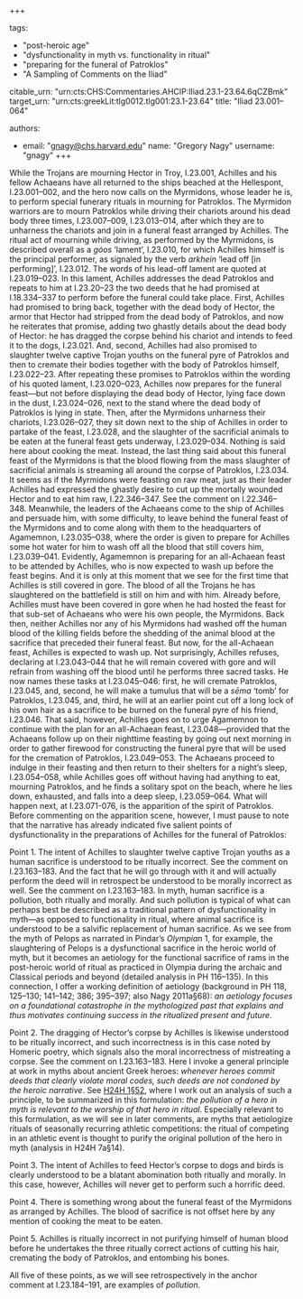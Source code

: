 +++

tags:
- "post-heroic age"
- "dysfunctionality in myth vs. functionality in ritual"
- "preparing for the funeral of Patroklos"
- "A Sampling of Comments on the Iliad"

citable_urn: "urn:cts:CHS:Commentaries.AHCIP:Iliad.23.1-23.64.6qCZBmk"
target_urn: "urn:cts:greekLit:tlg0012.tlg001:23.1-23.64"
title: "Iliad 23.001–064"

authors:
- email: "gnagy@chs.harvard.edu"
  name: "Gregory Nagy"
  username: "gnagy"
+++

<p>While the Trojans are mourning Hector in Troy, I.23.001, Achilles and his fellow Achaeans have all returned to the ships beached at the Hellespont, I.23.001–002, and the hero now calls on the Myrmidons, whose leader he is, to perform special funerary rituals in mourning for Patroklos. The Myrmidon warriors are to mourn Patroklos while driving their chariots around his dead body three times, I.23.007–009, I.23.013–014, after which they are to unharness the chariots and join in a funeral feast arranged by Achilles. The ritual act of mourning while driving, as performed by the Myrmidons, is described overall as a <em>góos</em> ‘lament’, I.23.010, for which Achilles himself is the principal performer, as signaled by the verb <em>arkhein</em> ‘lead off [in performing]’, I.23.012. The words of his lead-off lament are quoted at I.23.019–023. In this lament, Achilles addresses the dead Patroklos and repeats to him at I.23.20–23 the two deeds that he had promised at I.18.334–337 to perform before the funeral could take place. First, Achilles had promised to bring back, together with the dead body of Hector, the armor that Hector had stripped from the dead body of Patroklos, and now he reiterates that promise, adding two ghastly details about the dead body of Hector: he has dragged the corpse behind his chariot and intends to feed it to the dogs, I.23.021. And, second, Achilles had also promised to slaughter twelve captive Trojan youths on the funeral pyre of Patroklos and then to cremate their bodies together with the body of Patroklos himself, I.23.022–23. After repeating these promises to Patroklos within the wording of his quoted lament, I.23.020–023, Achilles now prepares for the funeral feast—but not before displaying the dead body of Hector, lying face down in the dust, I.23.024–026, next to the stand where the dead body of Patroklos is lying in state. Then, after the Myrmidons unharness their chariots, I.23.026–027, they sit down next to the ship of Achilles in order to partake of the feast, I.23.028, and the slaughter of the sacrificial animals to be eaten at the funeral feast gets underway, I.23.029–034. Nothing is said here about cooking the meat. Instead, the last thing said about this funeral feast of the Myrmidons is that the blood flowing from the mass slaughter of sacrificial animals is streaming all around the corpse of Patroklos, I.23.034. It seems as if the Myrmidons were feasting on raw meat, just as their leader Achilles had expressed the ghastly desire to cut up the mortally wounded Hector and to eat him raw, I.22.346–347. See the comment on I.22.346–348. Meanwhile, the leaders of the Achaeans come to the ship of Achilles and persuade him, with some difficulty, to leave behind the funeral feast of the Myrmidons and to come along with them to the headquarters of Agamemnon, I.23.035–038, where the order is given to prepare for Achilles some hot water for him to wash off all the blood that still covers him, I.23.039–041. Evidently, Agamemnon is preparing for an all-Achaean feast to be attended by Achilles, who is now expected to wash up before the feast begins. And it is only at this moment that we see for the first time that Achilles is still covered in gore. The blood of all the Trojans he has slaughtered on the battlefield is still on him and with him. Already before, Achilles must have been covered in gore when he had hosted the feast for that sub-set of Achaeans who were his own people, the Myrmidons. Back then, neither Achilles nor any of his Myrmidons had washed off the human blood of the killing fields before the shedding of the animal blood at the sacrifice that preceded their funeral feast. But now, for the all-Achaean feast, Achilles is expected to wash up. Not surprisingly, Achilles refuses, declaring at I.23.043–044 that he will remain covered with gore and will refrain from washing off the blood until he performs three sacred tasks. He now names these tasks at I.23.045–046: first, he will cremate Patroklos, I.23.045, and, second, he will make a tumulus that will be a <em>sēma</em> ‘tomb’ for Patroklos, I.23.045, and, third, he will at an earlier point cut off a long lock of his own hair as a sacrifice to be burned on the funeral pyre of his friend, I.23.046. That said, however, Achilles goes on to urge Agamemnon to continue with the plan for an all-Achaean feast, I.23.048—provided that the Achaeans follow up on their nighttime feasting by going out next morning in order to gather firewood for constructing the funeral pyre that will be used for the cremation of Patroklos, I.23.049–053. The Achaeans proceed to indulge in their feasting and then return to their shelters for a night’s sleep, I.23.054–058, while Achilles goes off without having had anything to eat, mourning Patroklos, and he finds a solitary spot on the beach, where he lies down, exhausted, and falls into a deep sleep, I.23.059–064. What will happen next, at I.23.071-076, is the apparition of the spirit of Patroklos. Before commenting on the apparition scene, however, I must pause to note that the narrative has already indicated five salient points of dysfunctionality in the preparations of Achilles for the funeral of Patroklos:</p><p>Point 1. The intent of Achilles to slaughter twelve captive Trojan youths as a human sacrifice is understood to be ritually incorrect. See the comment on I.23.163–183. And the fact that he will go through with it and will actually perform the deed will in retrospect be understood to be morally incorrect as well. See the comment on I.23.163–183. In myth, human sacrifice is a pollution, both ritually and morally. And such pollution is typical of what can perhaps best be described as a traditional pattern of dysfunctionality in myth—as opposed to functionality in ritual, where animal sacrifice is understood to be a salvific replacement of human sacrifice. As we see from the myth of Pelops as narrated in Pindar’s <em>Olympian</em> 1, for example, the slaughtering of Pelops is a dysfunctional sacrifice in the heroic world of myth, but it becomes an aetiology for the functional sacrifice of rams in the post-heroic world of ritual as practiced in Olympia during the archaic and Classical periods and beyond (detailed analysis in PH 116–135). In this connection, I offer a working definition of aetiology (background in PH 118, 125–130; 141–142; 386; 395–397; also Nagy 2011a§68):<em> an aetiology focuses on a foundational catastrophe in the mythologized past that explains and thus motivates continuing success in the ritualized present and future</em>.</p><p>Point 2. The dragging of Hector’s corpse by Achilles is likewise understood to be ritually incorrect, and such incorrectness is in this case noted by Homeric poetry, which signals also the moral incorrectness of mistreating a corpse. See the comment on I.23.163–183. Here I invoke a general principle at work in myths about ancient Greek heroes: <em>whenever heroes commit deeds that clearly violate moral codes, such deeds are not condoned by the heroic narrative</em>. See <a href="https://chs.harvard.edu/CHS/article/display/5943">H24H 1§52</a>, where I work out an analysis of such a principle, to be summarized in this formulation: <em>the pollution of a hero in myth is relevant to the worship of that hero in ritual</em>. Especially relevant to this formulation, as we will see in later comments, are myths that aetiologize rituals of seasonally recurring athletic competitions: the ritual of competing in an athletic event is thought to purify the original pollution of the hero in myth (analysis in H24H 7a§14).</p><p>Point 3. The intent of Achilles to feed Hector’s corpse to dogs and birds is clearly understood to be a blatant abomination both ritually and morally. In this case, however, Achilles will never get to perform such a horrific deed.</p><p>Point 4. There is something wrong about the funeral feast of the Myrmidons as arranged by Achilles. The blood of sacrifice is not offset here by any mention of cooking the meat to be eaten. </p><p>Point 5. Achilles is ritually incorrect in not purifying himself of human blood before he undertakes the three ritually correct actions of cutting his hair, cremating the body of Patroklos, and entombing his bones.</p><p>All five of these points, as we will see retrospectively in the anchor comment at I.23.184–191, are examples of <em>pollution</em>.  </p>
